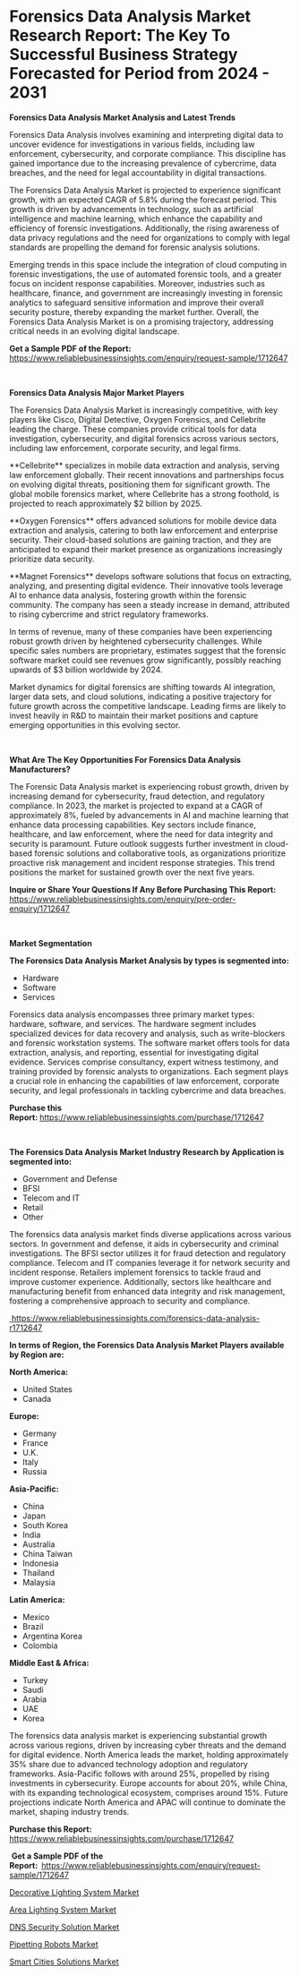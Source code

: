 <p><h1>Forensics Data Analysis Market Research Report: The Key To Successful Business Strategy Forecasted for Period from 2024 - 2031</h1></p><p><strong>Forensics Data Analysis Market Analysis and Latest Trends</strong></p>
<p><p>Forensics Data Analysis involves examining and interpreting digital data to uncover evidence for investigations in various fields, including law enforcement, cybersecurity, and corporate compliance. This discipline has gained importance due to the increasing prevalence of cybercrime, data breaches, and the need for legal accountability in digital transactions.</p><p>The Forensics Data Analysis Market is projected to experience significant growth, with an expected CAGR of 5.8% during the forecast period. This growth is driven by advancements in technology, such as artificial intelligence and machine learning, which enhance the capability and efficiency of forensic investigations. Additionally, the rising awareness of data privacy regulations and the need for organizations to comply with legal standards are propelling the demand for forensic analysis solutions.</p><p>Emerging trends in this space include the integration of cloud computing in forensic investigations, the use of automated forensic tools, and a greater focus on incident response capabilities. Moreover, industries such as healthcare, finance, and government are increasingly investing in forensic analytics to safeguard sensitive information and improve their overall security posture, thereby expanding the market further. Overall, the Forensics Data Analysis Market is on a promising trajectory, addressing critical needs in an evolving digital landscape.</p></p>
<p><strong>Get a Sample PDF of the Report:&nbsp;</strong> <a href="https://www.reliablebusinessinsights.com/enquiry/request-sample/1712647?utm_campaign=1113&utm_medium=2&utm_source=Github&utm_content=ia&utm_term=22102024&utm_id=forensics-data-analysis">https://www.reliablebusinessinsights.com/enquiry/request-sample/1712647</a></p>
<p>&nbsp;</p>
<p><strong>Forensics Data Analysis Major Market Players</strong></p>
<p><p>The Forensics Data Analysis Market is increasingly competitive, with key players like Cisco, Digital Detective, Oxygen Forensics, and Cellebrite leading the charge. These companies provide critical tools for data investigation, cybersecurity, and digital forensics across various sectors, including law enforcement, corporate security, and legal firms.</p><p>**Cellebrite** specializes in mobile data extraction and analysis, serving law enforcement globally. Their recent innovations and partnerships focus on evolving digital threats, positioning them for significant growth. The global mobile forensics market, where Cellebrite has a strong foothold, is projected to reach approximately $2 billion by 2025.</p><p>**Oxygen Forensics** offers advanced solutions for mobile device data extraction and analysis, catering to both law enforcement and enterprise security. Their cloud-based solutions are gaining traction, and they are anticipated to expand their market presence as organizations increasingly prioritize data security. </p><p>**Magnet Forensics** develops software solutions that focus on extracting, analyzing, and presenting digital evidence. Their innovative tools leverage AI to enhance data analysis, fostering growth within the forensic community. The company has seen a steady increase in demand, attributed to rising cybercrime and strict regulatory frameworks.</p><p>In terms of revenue, many of these companies have been experiencing robust growth driven by heightened cybersecurity challenges. While specific sales numbers are proprietary, estimates suggest that the forensic software market could see revenues grow significantly, possibly reaching upwards of $3 billion worldwide by 2024. </p><p>Market dynamics for digital forensics are shifting towards AI integration, larger data sets, and cloud solutions, indicating a positive trajectory for future growth across the competitive landscape. Leading firms are likely to invest heavily in R&D to maintain their market positions and capture emerging opportunities in this evolving sector.</p></p>
<p>&nbsp;</p>
<p><strong>What Are The Key Opportunities For Forensics Data Analysis Manufacturers?</strong></p>
<p><p>The Forensic Data Analysis market is experiencing robust growth, driven by increasing demand for cybersecurity, fraud detection, and regulatory compliance. In 2023, the market is projected to expand at a CAGR of approximately 8%, fueled by advancements in AI and machine learning that enhance data processing capabilities. Key sectors include finance, healthcare, and law enforcement, where the need for data integrity and security is paramount. Future outlook suggests further investment in cloud-based forensic solutions and collaborative tools, as organizations prioritize proactive risk management and incident response strategies. This trend positions the market for sustained growth over the next five years.</p></p>
<p><strong>Inquire or Share Your Questions If Any Before Purchasing This Report:</strong> <a href="https://www.reliablebusinessinsights.com/enquiry/pre-order-enquiry/1712647?utm_campaign=1113&utm_medium=2&utm_source=Github&utm_content=ia&utm_term=22102024&utm_id=forensics-data-analysis">https://www.reliablebusinessinsights.com/enquiry/pre-order-enquiry/1712647</a></p>
<p>&nbsp;</p>
<p><strong>Market Segmentation</strong></p>
<p><strong>The Forensics Data Analysis Market Analysis by types is segmented into:</strong></p>
<p><ul><li>Hardware</li><li>Software</li><li>Services</li></ul></p>
<p><p>Forensics data analysis encompasses three primary market types: hardware, software, and services. The hardware segment includes specialized devices for data recovery and analysis, such as write-blockers and forensic workstation systems. The software market offers tools for data extraction, analysis, and reporting, essential for investigating digital evidence. Services comprise consultancy, expert witness testimony, and training provided by forensic analysts to organizations. Each segment plays a crucial role in enhancing the capabilities of law enforcement, corporate security, and legal professionals in tackling cybercrime and data breaches.</p></p>
<p><strong>Purchase this Report:&nbsp;</strong><a href="https://www.reliablebusinessinsights.com/purchase/1712647?utm_campaign=1113&utm_medium=2&utm_source=Github&utm_content=ia&utm_term=22102024&utm_id=forensics-data-analysis">https://www.reliablebusinessinsights.com/purchase/1712647</a></p>
<p>&nbsp;</p>
<p><strong>The Forensics Data Analysis Market Industry Research by Application is segmented into:</strong></p>
<p><ul><li>Government and Defense</li><li>BFSI</li><li>Telecom and IT</li><li>Retail</li><li>Other</li></ul></p>
<p><p>The forensics data analysis market finds diverse applications across various sectors. In government and defense, it aids in cybersecurity and criminal investigations. The BFSI sector utilizes it for fraud detection and regulatory compliance. Telecom and IT companies leverage it for network security and incident response. Retailers implement forensics to tackle fraud and improve customer experience. Additionally, sectors like healthcare and manufacturing benefit from enhanced data integrity and risk management, fostering a comprehensive approach to security and compliance.</p></p>
<p><a href="https://www.reliablebusinessinsights.com/forensics-data-analysis-r1712647?utm_campaign=1113&utm_medium=2&utm_source=Github&utm_content=ia&utm_term=22102024&utm_id=forensics-data-analysis">&nbsp;https://www.reliablebusinessinsights.com/forensics-data-analysis-r1712647</a></p>
<p><strong>In terms of Region, the Forensics Data Analysis Market Players available by Region are:</strong></p>
<p>
    <p> <strong> North America: </strong>
        <ul>
            <li>United States</li>
            <li>Canada</li>
        </ul>
        </p> 
    <p> <strong> Europe: </strong>
        <ul>
            <li>Germany</li>
            <li>France</li>
            <li>U.K.</li>
            <li>Italy</li>
            <li>Russia</li>
        </ul>
        </p> 
    <p> <strong> Asia-Pacific: </strong>
        <ul>
            <li>China</li>
            <li>Japan</li>
            <li>South Korea</li>
            <li>India</li>
            <li>Australia</li>
            <li>China Taiwan</li>
            <li>Indonesia</li>
            <li>Thailand</li>
            <li>Malaysia</li>
        </ul>
        </p> 
    <p> <strong> Latin America: </strong>
        <ul>
            <li>Mexico</li>
            <li>Brazil</li>
            <li>Argentina Korea</li>
            <li>Colombia</li>
        </ul>
        </p> 
    <p> <strong> Middle East & Africa: </strong>
        <ul>
            <li>Turkey</li>
            <li>Saudi</li>
            <li>Arabia</li>
            <li>UAE</li>
            <li>Korea</li>
        </ul>
    </p>
    </p>
<p><p>The forensics data analysis market is experiencing substantial growth across various regions, driven by increasing cyber threats and the demand for digital evidence. North America leads the market, holding approximately 35% share due to advanced technology adoption and regulatory frameworks. Asia-Pacific follows with around 25%, propelled by rising investments in cybersecurity. Europe accounts for about 20%, while China, with its expanding technological ecosystem, comprises around 15%. Future projections indicate North America and APAC will continue to dominate the market, shaping industry trends.</p></p>
<p><strong>Purchase this Report: </strong><a href="https://www.reliablebusinessinsights.com/purchase/1712647?utm_campaign=1113&utm_medium=2&utm_source=Github&utm_content=ia&utm_term=22102024&utm_id=forensics-data-analysis">https://www.reliablebusinessinsights.com/purchase/1712647</a></p>
<p>&nbsp;<strong>Get a Sample PDF of the Report:&nbsp;&nbsp;</strong><a href="https://www.reliablebusinessinsights.com/enquiry/request-sample/1712647?utm_campaign=1113&utm_medium=2&utm_source=Github&utm_content=ia&utm_term=22102024&utm_id=forensics-data-analysis">https://www.reliablebusinessinsights.com/enquiry/request-sample/1712647</a></p>
<p><strong></strong></p>
<p><p><a href="https://issuu.com/reportprime-2/docs/decorative-lighting-system-market-s_34d45976c098f4?utm_campaign=1113&utm_medium=2&utm_source=Github&utm_content=ia&utm_term=22102024&utm_id=forensics-data-analysis">Decorative Lighting System Market</a></p><p><a href="https://issuu.com/reportprime-2/docs/area-lighting-system-market-size-20_2e70b82e9f12c9?utm_campaign=1113&utm_medium=2&utm_source=Github&utm_content=ia&utm_term=22102024&utm_id=forensics-data-analysis">Area Lighting System Market</a></p><p><a href="https://github.com/tewellnudorennk/Market-Research-Report-List-1/blob/main/dns-security-solution-market.md?utm_campaign=1113&utm_medium=2&utm_source=Github&utm_content=ia&utm_term=22102024&utm_id=forensics-data-analysis">DNS Security Solution Market</a></p><p><a href="https://www.linkedin.com/pulse/pipetting-robots-spectrum-usage-patterns-sector-evolution-ei0ve?utm_campaign=1113&utm_medium=2&utm_source=Github&utm_content=ia&utm_term=22102024&utm_id=forensics-data-analysis">Pipetting Robots Market</a></p><p><a href="https://github.com/lavenaz9fufin/Market-Research-Report-List-1/blob/main/smart-cities-solutions-market.md?utm_campaign=1113&utm_medium=2&utm_source=Github&utm_content=ia&utm_term=22102024&utm_id=forensics-data-analysis">Smart Cities Solutions Market</a></p></p>
